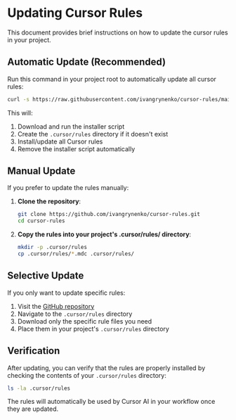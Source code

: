 # Updating Cursor Rules

This document provides brief instructions on how to update the cursor rules in your project.

## Automatic Update (Recommended)

Run this command in your project root to automatically update all cursor rules:

```sh
curl -s https://raw.githubusercontent.com/ivangrynenko/cursor-rules/main/install.php | php
```

This will:
1. Download and run the installer script
2. Create the `.cursor/rules` directory if it doesn't exist
3. Install/update all Cursor rules
4. Remove the installer script automatically

## Manual Update

If you prefer to update the rules manually:

1. **Clone the repository**:
   ```sh
   git clone https://github.com/ivangrynenko/cursor-rules.git
   cd cursor-rules
   ```

2. **Copy the rules into your project's .cursor/rules/ directory**:
   ```sh
   mkdir -p .cursor/rules
   cp .cursor/rules/*.mdc .cursor/rules/
   ```

## Selective Update

If you only want to update specific rules:

1. Visit the [GitHub repository](https://github.com/ivangrynenko/cursor-rules)
2. Navigate to the `.cursor/rules` directory
3. Download only the specific rule files you need
4. Place them in your project's `.cursor/rules` directory

## Verification

After updating, you can verify that the rules are properly installed by checking the contents of your `.cursor/rules` directory:

```sh
ls -la .cursor/rules
```

The rules will automatically be used by Cursor AI in your workflow once they are updated. 